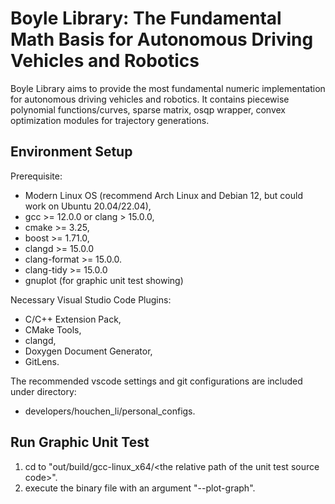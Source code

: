 # Boyle Library: The Fundamental Math Basis for Autonomous Driving Vehicles and Robotics

Boyle Library aims to provide the most fundamental numeric implementation for autonomous driving vehicles and robotics. It contains piecewise polynomial functions/curves, sparse matrix, osqp wrapper, convex optimization modules for trajectory generations.

## Environment Setup

Prerequisite:

* Modern Linux OS (recommend Arch Linux and Debian 12, but could work on Ubuntu 20.04/22.04),
* gcc >= 12.0.0 or clang > 15.0.0,
* cmake >= 3.25,
* boost >= 1.71.0,
* clangd >= 15.0.0
* clang-format >= 15.0.0.
* clang-tidy >= 15.0.0
* gnuplot (for graphic unit test showing)

Necessary Visual Studio Code Plugins:

* C/C++ Extension Pack,
* CMake Tools,
* clangd,
* Doxygen Document Generator,
* GitLens.

The recommended vscode settings and git configurations are included under directory:

* developers/houchen_li/personal_configs.

## Run Graphic Unit Test

1. cd to "out/build/gcc-linux_x64/\<the relative path of the unit test source code\>".
2. execute the binary file with an argument "--plot-graph".
